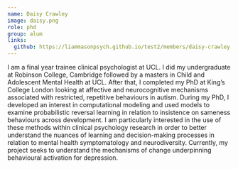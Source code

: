 ```yaml
---
name: Daisy Crawley
image: daisy.png
role: phd
group: alum
links:
  github: https://liammasonpsych.github.io/test2/members/daisy-crawley.html
---
```


I am a final year trainee clinical psychologist at UCL. I did my undergraduate at Robinson College, Cambridge followed by a 
masters in Child and Adolescent Mental Health at UCL. After that, I completed my PhD at King’s College London looking at affective
and neurocognitive mechanisms associated with restricted, repetitive behaviours in autism. During my PhD, I developed an interest 
in computational modeling and used models to examine probabilistic reversal learning in relation to insistence on sameness behaviours
across development. I am particularly interested in the use of these methods within clinical psychology research in order to better 
understand the nuances of learning and decision-making processes in relation to mental health symptomatology and neurodiversity. 
Currently, my project seeks to understand the mechanisms of change underpinning behavioural activation for depression.
